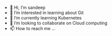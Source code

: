- 👋 Hi, I’m sandeep
- 👀 I’m interested in learning about Git
- 🌱 I’m currently learning Kubernetes
- 💞️ I’m looking to collaborate on Cloud computing
- 📫 How to reach me ...

